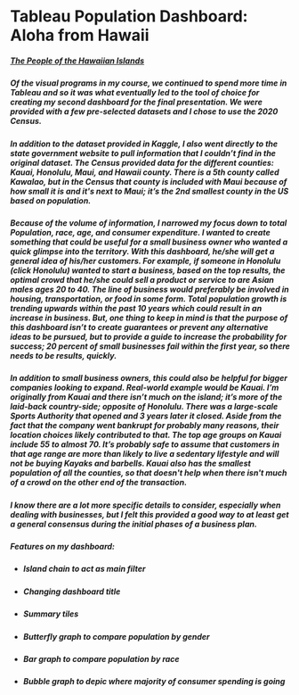 # Tableau Population Dashboard: Aloha from Hawaii

##### [The People of the Hawaiian Islands](https://public.tableau.com/views/BIProject_16636527150260/Dashboard1?:language=en-US&:display_count=n&:origin=viz_share_link)

##### Of the visual programs in my course, we continued to spend more time in Tableau and so it was what eventually led to the tool of choice for creating my second dashboard for the final presentation. We were provided with a few pre-selected datasets and I chose to use the 2020 Census. 

##### In addition to the dataset provided in Kaggle, I also went directly to the state government website to pull information that I couldn’t find in the original dataset. The Census provided data for the different counties: Kauai, Honolulu, Maui, and Hawaii county. There is a 5th county called Kawalao, but in the Census that county is included with Maui because of how small it is and it's next to Maui; it’s the 2nd smallest county in the US based on population.

##### Because of the volume of information, I narrowed my focus down to total Population, race, age, and consumer expenditure. I wanted to create something that could be useful for a small business owner who wanted a quick glimpse into the territory. With this dashboard, he/she will get a general idea of his/her customers. For example, if someone in Honolulu (click Honolulu) wanted to start a business, based on the top results, the optimal crowd that he/she could sell a product or service to are Asian males ages 20 to 40. The line of business would preferably be involved in housing, transportation, or food in some form. Total population growth is trending upwards within the past 10 years which could result in an increase in business. But, one thing to keep in mind is that the purpose of this dashboard isn’t to create guarantees or prevent any alternative ideas to be pursued, but to provide a guide to increase the probability for success; 20 percent of small businesses fail within the first year, so there needs to be results, quickly.

##### In addition to small business owners, this could also be helpful for bigger companies looking to expand. Real-world example would be Kauai. I’m originally from Kauai and there isn’t much on the island; it’s more of the laid-back country-side; opposite of Honolulu. There was a large-scale Sports Authority that opened and 3 years later it closed. Aside from the fact that the company went bankrupt for probably many reasons, their location choices likely contributed to that. The top age groups on Kauai include 55 to almost 70. It’s probably safe to assume that customers in that age range are more than likely to live a sedentary lifestyle and will not be buying Kayaks and barbells. Kauai also has the smallest population of all the counties, so that doesn't help when there isn't much of a crowd on the other end of the transaction.

##### I know there are a lot more specific details to consider, especially when dealing with businesses, but I felt this provided a good way to at least get a general consensus during the initial phases of a business plan.

##### Features on my dashboard:
- ##### Island chain to act as main filter
- ##### Changing dashboard title
- ##### Summary tiles 
- ##### Butterfly graph to compare population by gender
- ##### Bar graph to compare population by race
- ##### Bubble graph to depic where majority of consumer spending is going
